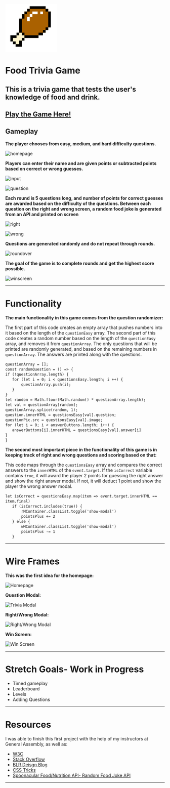 
![chicken leg](./images/chicken.png)

# Food Trivia Game

## This is a trivia game that tests the user's knowledge of food and drink.

[Play the Game Here!](https://mjrobbins18.github.io/SEI-Project1-Food-Trivia/
)
------

## Gameplay
**The player chooses from easy, medium, and hard difficulty questions.**

![homepage](./Wireframes/homepage.png)

**Players can enter their name and are given points or subtracted points based on correct or wrong guesses.**

![input](./Wireframes/input.png)

![question](./Wireframes/qs.png)

**Each round is 5 questions long, and number of points for correct guesses are awarded based on the difficulty of the questions. Between each question on the right and wrong screen, a random food joke is generated from an API and printed on screen**

![right](./Wireframes/right.png)

![wrong](./Wireframes/wrong.png)

**Questions are generated randomly and do not repeat through rounds.**

![roundover](./Wireframes/ro.png)

**The goal of the game is to complete rounds and get the highest score possible.**

![winscreen](./Wireframes/ws.png)


------

# Functionality
 
  **The main functionality in this game comes from the question randomizer:**

 The first part of this code creates an empty array that pushes numbers into it based on the length of the `questionEasy` array. The second part of this code creates a random number based on the length of the `questionEasy` array, and removes it from `questionArray`. The only questions that will be printed are randomly generated, and based on the remaining numbers in `questionArray`. The answers are printed along with the questions.

 ```
 questionArray = [];
const randomQuestion = () => {
if (!questionArray.length) {
    for (let i = 0; i < questionsEasy.length; i ++) {
        questionArray.push(i);
    }
}
let random = Math.floor(Math.random() * questionArray.length);
let val = questionArray[random];
questionArray.splice(random, 1);
question.innerHTML = questionsEasy[val].question;
questionPic.src = questionsEasy[val].image;
for (let i = 0; i < answerButtons.length; i++) {
    answerButtons[i].innerHTML = questionsEasy[val].answer[i]
} 
} 
```


 **The second most important piece in the functionality of this game is in keeping track of right and wrong questions and scoring based on that:**

This code maps through the `questionsEasy` array and compares the correct answers to the `innerHTML` of the `event.target`. If the `isCorrect` variable contains `true`, it will award the player 2 points for guessing the right answer and show the right answer modal. If not, it will deduct 1 point and show the player the wrong answer modal.


 ```
 let isCorrect = questionsEasy.map(item => event.target.innerHTML == item.final)
    if (isCorrect.includes(true)) {
        rMContainer.classList.toggle('show-modal')
        pointsPlus += 2
    } else {
        wMContainer.classList.toggle('show-modal')
        pointsPlus -= 1
    }
```
-----

# Wire Frames

**This was the first idea for the homepage:** 

![Homepage](https://media.git.generalassemb.ly/user/36207/files/42ed0e00-efd0-11eb-8791-bc942b83ccb6)

**Question Modal:** 

![Trivia Modal](https://media.git.generalassemb.ly/user/36207/files/5009fd00-efd0-11eb-8100-efe3b0b0f4a4)

**Right/Wrong Modal:**

![Right/Wrong Modal](https://media.git.generalassemb.ly/user/36207/files/513b2a00-efd0-11eb-8410-2ee0881c6684)

**Win Screen:**

![Win Screen](https://media.git.generalassemb.ly/user/36207/files/539d8400-efd0-11eb-871f-e1b49ab803ff)

-----

# Stretch Goals- Work in Progress

- Timed gameplay
- Leaderboard
- Levels
- Adding Questions

------

# Resources

I was able to finish this first project with the help of my instructors at General Assembly, as well as:

- [W3C](https://www.w3.org/)
- [Stack Overflow](https://stackoverflow.com/)
- [BLR Deisgn Blog](https://blr.design/blog/multiple-modals/)
- [CSS Tricks](https://css-tricks.com/)
- [Spoonacular Food/Nutrition API- Random Food Joke API](https://rapidapi.com/spoonacular/api/recipe-food-nutrition)

-----